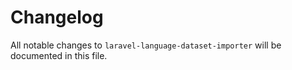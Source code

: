 # Changelog

All notable changes to `laravel-language-dataset-importer` will be documented in this file.
